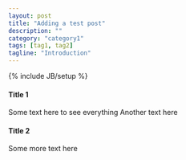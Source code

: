 ```yaml
---
layout: post
title: "Adding a test post"
description: ""
category: "category1"
tags: [tag1, tag2]
tagline: "Introduction"
---
```

{% include JB/setup %}

#### Title 1
Some text here to see everything
Another text here

#### Title 2
Some more text here

